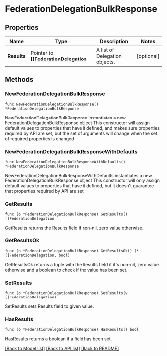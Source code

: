 # FederationDelegationBulkResponse

## Properties

Name | Type | Description | Notes
------------ | ------------- | ------------- | -------------
**Results** | Pointer to [**[]FederationDelegation**](FederationDelegation.md) | A list of Delegation objects. | [optional] 

## Methods

### NewFederationDelegationBulkResponse

`func NewFederationDelegationBulkResponse() *FederationDelegationBulkResponse`

NewFederationDelegationBulkResponse instantiates a new FederationDelegationBulkResponse object
This constructor will assign default values to properties that have it defined,
and makes sure properties required by API are set, but the set of arguments
will change when the set of required properties is changed

### NewFederationDelegationBulkResponseWithDefaults

`func NewFederationDelegationBulkResponseWithDefaults() *FederationDelegationBulkResponse`

NewFederationDelegationBulkResponseWithDefaults instantiates a new FederationDelegationBulkResponse object
This constructor will only assign default values to properties that have it defined,
but it doesn't guarantee that properties required by API are set

### GetResults

`func (o *FederationDelegationBulkResponse) GetResults() []FederationDelegation`

GetResults returns the Results field if non-nil, zero value otherwise.

### GetResultsOk

`func (o *FederationDelegationBulkResponse) GetResultsOk() (*[]FederationDelegation, bool)`

GetResultsOk returns a tuple with the Results field if it's non-nil, zero value otherwise
and a boolean to check if the value has been set.

### SetResults

`func (o *FederationDelegationBulkResponse) SetResults(v []FederationDelegation)`

SetResults sets Results field to given value.

### HasResults

`func (o *FederationDelegationBulkResponse) HasResults() bool`

HasResults returns a boolean if a field has been set.


[[Back to Model list]](../README.md#documentation-for-models) [[Back to API list]](../README.md#documentation-for-api-endpoints) [[Back to README]](../README.md)


